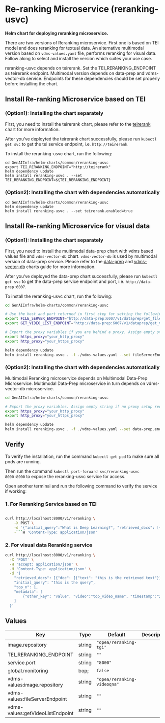 # Re-ranking Microservice (reranking-usvc)

**Helm chart for deploying reranking microservice.**

There are two versions of Reranking microservice. First one is based on TEI model and does reranking for textual data. An alternative multimodal version based on `vdms-values.yaml` file, performs reranking for visual data. Follow along to select and install the version which suites your use case.

reranking-usvc depends on teirerank. Set the TEI_RERANKING_ENDPOINT as teirerank endpoint. Multimodal version depends on data-prep and vdms-vector-db service. Endpoints for these dependencies should be set properly before installing the chart.

## Install Re-ranking Microservice based on TEI

### (Option1): Installing the chart separately

First, you need to install the teirerank chart, please refer to the [teirerank](../teirerank) chart for more information.

After you've deployted the teirerank chart successfully, please run `kubectl get svc` to get the tei service endpoint, i.e. `http://teirerank`.

To install the reranking-usvc chart, run the following:

```console
cd GenAIInfra/helm-charts/common/reranking-usvc
export TEI_RERANKING_ENDPOINT="http://teirerank"
helm dependency update
helm install reranking-usvc . --set TEI_RERANKING_ENDPOINT=${TEI_RERANKING_ENDPOINT}
```

### (Option2): Installing the chart with dependencies automatically

```console
cd GenAIInfra/helm-charts/common/reranking-usvc
helm dependency update
helm install reranking-usvc . --set teirerank.enabled=true
```

## Install Re-ranking Microservice for visual data

### (Option1): Installing the chart separately

First, you need to install the multimodal data-prep chart with vdms based values file and `vdms-vector-db` chart. `vdms-vector-db` is used by multimodal version of data-prep service. Please refer to the [data-prep](../data-prep) and [vdms-vector-db](../vdms-vector-db) charts guide for more information.

After you've deployed the data-prep chart successfully, please run `kubectl get svc` to get the data-prep service endpoint and port, i.e. `http://data-prep:6007`.

To install the reranking-usvc chart, run the following:

```bash
cd GenAIInfra/helm-charts/common/reranking-usvc

# Use the host and port returned in first step for setting the following environment variables.
export FILE_SERVER_ENDPOINT="http://data-prep:6007/v1/dataprep/get_file"
export GET_VIDEO_LIST_ENDPOINT="http://data-prep:6007/v1/dataprep/get_videos"

# Export the proxy variables if you are behind a proxy. Assign empty string if no proxy setup required.
export https_proxy="your_http_proxy"
export http_proxy="your_https_proxy"

helm dependency update
helm install reranking-usvc . -f ./vdms-values.yaml --set fileServerEndpoint=${FILE_SERVER_ENDPOINT} --set getVideoListEndpoint=${GET_VIDEO_LIST_ENDPOINT} --set global.https_proxy=${https_proxy} --set global.http_proxy=${http_proxy}
```

### (Option2): Installing the chart with dependencies automatically

Multimodal Reranking microservice depends on Multimodal Data-Prep Microservice. Multimodal Data-Prep microservice in turn depends on vdms-vector-db microservice.

```bash
cd GenAIInfra/helm-charts/common/reranking-usvc

# Export the proxy variables. Assign empty string if no proxy setup required.
export https_proxy="your_http_proxy"
export http_proxy="your_https_proxy"

helm dependency update
helm install reranking-usvc . -f ./vdms-values.yaml --set data-prep.enabled=true --set data-prep.vdms-vector-db.enabled=true --set global.https_proxy=${https_proxy} --set global.http_proxy=${http_proxy}
```

## Verify

To verify the installation, run the command `kubectl get pod` to make sure all pods are running.

Then run the command `kubectl port-forward svc/reranking-usvc 8000:8000` to expose the reranking-usvc service for access.

Open another terminal and run the following command to verify the service if working:

### 1. For Reranking Service based on TEI

````bash

curl http://localhost:8000/v1/reranking \
    -X POST \
    -d '{"initial_query":"What is Deep Learning?", "retrieved_docs": [{"text":"Deep Learning is not..."}, {"text":"Deep learning is..."}]}' \
    -```H 'Content-Type: application/json'
````

### 2. For visual data Reranking service

```bash
curl http://localhost:8000/v1/reranking \
  -X 'POST' \
  -H 'accept: application/json' \
  -H 'Content-Type: application/json' \
  -d '{
    "retrieved_docs": [{"doc": [{"text": "this is the retrieved text"}]}],
    "initial_query": "this is the query",
    "top_n": 1,
    "metadata": [
        {"other_key": "value", "video":"top_video_name", "timestamp":"20"}
    ]
  }'
```

## Values

| Key                              | Type   | Default                     | Description |
| -------------------------------- | ------ | --------------------------- | ----------- |
| image.repository                 | string | `"opea/reranking-tgi"`      |             |
| TEI_RERANKING_ENDPOINT           | string | `""`                        |             |
| service.port                     | string | `"8000"`                    |             |
| global.monitoring                | bop;   | `false`                     |             |
| vdms-values:image.repository     | string | `"opea/reranking-videoqna"` |             |
| vdms-values:fileServerEndpoint   | string | `""`                        |             |
| vdms-values:getVideoListEndpoint | string | `""`                        |             |

